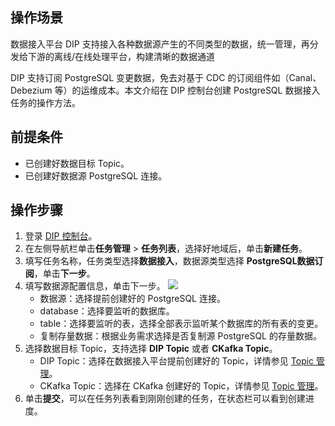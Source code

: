 ## 操作场景

数据接入平台 DIP 支持接入各种数据源产生的不同类型的数据，统一管理，再分发给下游的离线/在线处理平台，构建清晰的数据通道

DIP 支持订阅 PostgreSQL 变更数据，免去对基于 CDC 的订阅组件如（Canal、Debezium 等）的运维成本。本文介绍在 DIP 控制台创建 PostgreSQL 数据接入任务的操作方法。

## 前提条件

- 已创建好数据目标 Topic。
- 已创建好数据源 PostgreSQL 连接。

## 操作步骤

1. 登录 [DIP 控制台](https://console.cloud.tencent.com/ckafka/datahub-overview)。
2. 在左侧导航栏单击**任务管理** > **任务列表**，选择好地域后，单击**新建任务**。
3. 填写任务名称，任务类型选择**数据接入**，数据源类型选择 **PostgreSQL数据订阅**，单击**下一步**。
4. 填写数据源配置信息，单击下一步。
![](https://qcloudimg.tencent-cloud.cn/raw/a958ce2a9193182bf2bc954715c4da11.png)
   - 数据源：选择提前创建好的 PostgreSQL 连接。
   - database：选择要监听的数据库。
   - table：选择要监听的表，选择全部表示监听某个数据库的所有表的变更。
   - 复制存量数据：根据业务需求选择是否复制源 PostgreSQL 的存量数据。
5. 选择数据目标 Topic，支持选择 **DIP Topic** 或者 **CKafka Topic**。
   - DIP Topic：选择在数据接入平台提前创建好的 Topic，详情参见 [Topic 管理](https://cloud.tencent.com/document/product/1591/77020)。
   - CKafka Topic：选择在 CKafka 创建好的 Topic，详情参见 [Topic 管理](https://cloud.tencent.com/document/product/597/73566)。
6. 单击**提交**，可以在任务列表看到刚刚创建的任务，在状态栏可以看到创建进度。

   
